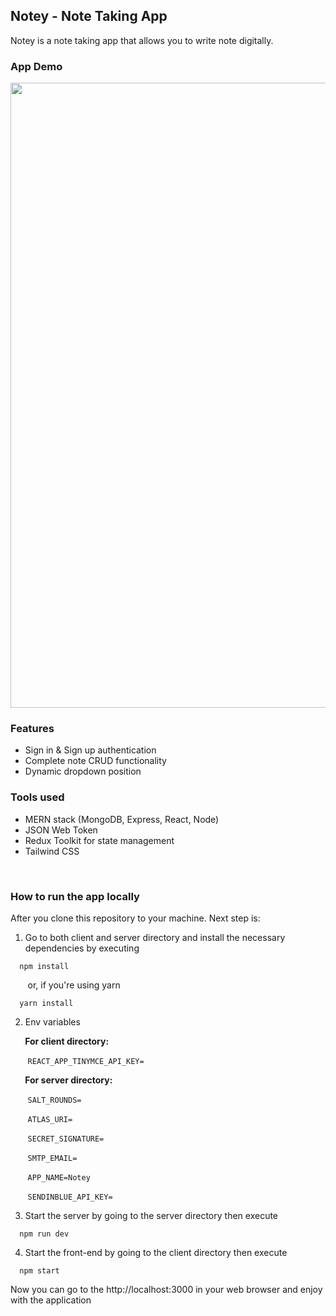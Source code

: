 ##  Notey - Note Taking App
Notey is a note taking app that allows you to write note digitally.

### App Demo

<div align="center">
<img width="1000" src="https://user-images.githubusercontent.com/77315624/217710631-bff6a5c2-3df4-4830-871c-671b42c2bca8.gif" />
</div>

### Features
- Sign in & Sign up authentication
- Complete note CRUD functionality
- Dynamic dropdown position

### Tools used
- MERN stack (MongoDB, Express, React, Node)
- JSON Web Token
- Redux Toolkit for state management
- Tailwind CSS

</br>

### How to run the app locally
After you clone this repository to your machine. Next step is:

1. Go to both client and server directory and install the necessary dependencies by executing 

  ```
    npm install
  ``` 
  
  &nbsp;&nbsp;&nbsp;&nbsp;&nbsp;&nbsp;&nbsp;or, if you're using yarn

  ```
    yarn install
  ```
2. Env variables

  **&nbsp;&nbsp;&nbsp;&nbsp;&nbsp;&nbsp;&nbsp;For client directory:**

  &nbsp;&nbsp;&nbsp;&nbsp;&nbsp;&nbsp;&nbsp;```REACT_APP_TINYMCE_API_KEY=```

  **&nbsp;&nbsp;&nbsp;&nbsp;&nbsp;&nbsp;&nbsp;For server directory:**

  &nbsp;&nbsp;&nbsp;&nbsp;&nbsp;&nbsp;&nbsp;```SALT_ROUNDS=```

  &nbsp;&nbsp;&nbsp;&nbsp;&nbsp;&nbsp;&nbsp;```ATLAS_URI=```

  &nbsp;&nbsp;&nbsp;&nbsp;&nbsp;&nbsp;&nbsp;```SECRET_SIGNATURE=```

  &nbsp;&nbsp;&nbsp;&nbsp;&nbsp;&nbsp;&nbsp;```SMTP_EMAIL=```

  &nbsp;&nbsp;&nbsp;&nbsp;&nbsp;&nbsp;&nbsp;```APP_NAME=Notey```

  &nbsp;&nbsp;&nbsp;&nbsp;&nbsp;&nbsp;&nbsp;```SENDINBLUE_API_KEY=```


3. Start the server by going to the server directory then execute
  ```
    npm run dev
  ```
4. Start the front-end by going to the client directory then execute
  ```
    npm start
  ```
  Now you can go to the http://localhost:3000 in your web browser and enjoy with the application



